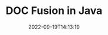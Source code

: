 ---
############################# Static ############################
layout: "auto-gen-merge"
date: 2022-09-19T14:13:19
draft: false
otherformats: docm docx dot dotm dotx epub html mht mhtml odp ods odt one otp ott pdf

############################# Head ############################
head_title: "Führen Sie DOC-Dateien über die Java- und J2SE-Dokumenten-Merger-API zusammen"
head_description: "Führen Sie mehrere DOC-Dateien in Java zusammen, indem Sie die Dokumentenzusammenführungs-API mit allen Daten, Stilen und Formatierungen als Quelldokumente verwenden."

############################# Header ############################
title: "DOC Fusion in Java"
description: "Führen Sie DOC mit ein paar Zeilen Java-Code zusammen."
bg_image: "https://cms.admin.containerize.com/templates/aspose/App_Themes/V3/images/bg/header1.png"
bg_overlay: false
button:
    enable: true
    icon: "fas fa-arrow-down"
    label: "Download kostenlose Testversion"
    link: "https://downloads.groupdocs.com/merger/java"

############################# SubMenu ############################
submenu:
    enable: true

    left:
        img_alt: "GroupDocs.Merger for Java"
        image: "https://cms.admin.containerize.com/templates/groupdocs/images/product-logos/90x90-noborder/groupdocs-merger-java.png"
        product: "GroupDocs.Merger"
        platform: "Java"

    middle:
        button:

            # button loop
            - link: "https://apireference.groupdocs.com/merger/java"
              text: "API-Referenz"

            # button loop
            - link: "https://github.com/groupdocs-merger"
              text: "Codebeispiele"

            # button loop
            - link: "https://products.groupdocs.app/merger/family"
              text: "Live-Demos"

            # button loop
            - link: "https://purchase.groupdocs.com/pricing/merger/java"
              text: "Preisgestaltung"

    right:
        link_download: "https://downloads.groupdocs.com/merger"
        link_learn: "https://docs.groupdocs.com/merger/java"
        link_buy: "https://purchase.groupdocs.com"

############################# About ############################
about:
    enable: true
    title: "Über die GroupDocs.Merger for Java-API"
    content: |
        [GroupDocs.Merger for Java](/de/merger/java/) bietet eine bequeme Lösung zum Zusammenführen mehrerer PDF-, Microsoft Office- (Word, Excel, PowerPoint, OneNote), OpenDocument-, HTML-, Bilder- und viele andere Dokumente in einer einzigen Datei innerhalb von Java-Anwendungen. GroupDocs.Merger erspart Ihnen viel Aufwand, da Sie DOC-Dokumente zusammenführen dürfen - es ist nicht erforderlich, Software von Drittanbietern, Desktop-Anwendungen oder Plugins zu installieren. Jetzt ist es unnötig, Ihre Zeit zu verschwenden und Dateien manuell zusammenzuführen! Die Mission von GroupDocs ist es, die beste Qualität bereitzustellen und die Workflows zur Dokumentenverarbeitung zu vereinfachen.
        
        GroupDocs.Merger API ist die richtige Wahl für Unternehmenslösungen, die Funktionen zum Zusammenführen von Dateien benötigen. Diese APIs werden auf allen wichtigen Betriebssystemen und Plattformen einschließlich J2SE 7.0 (1.7), J2SE 8.0 (1.8), Java 10 gut unterstützt.

############################# Steps ############################
steps:
    enable: true
    title_left: "Mehrere DOC-Dateien in Java zusammenführen"
    content_left: |
        [GroupDocs.Merger for Java](/de/merger/java/) macht es Java-Entwicklern leicht, mehrere DOC-Dateien zusammenzuführen, indem sie einige einfache Schritte ausführen.
        
        * Erstellen Sie eine Instanz von **Merger** und übergeben Sie den Pfad des Quelldokuments als Konstruktorparameter.
        * Rufen Sie **Join** der **Merger**-Klasse auf und übergeben Sie den zweiten Quelldokumentpfad.
        * Rufen Sie **Save** der Klasse **Merger** auf, um das zusammengeführte Dokument zu speichern.

    title_right: "System Anforderungen"
    content_right: |
        GroupDocs.Merger for Java-APIs werden auf allen wichtigen Plattformen und Betriebssystemen unterstützt. Bevor Sie den folgenden Code ausführen, stellen Sie bitte sicher, dass die folgenden Voraussetzungen auf Ihrem System installiert sind.

        * Betriebssysteme: Microsoft Windows, Linux, MacOS
        * Entwicklungsumgebungen: NetBeans, IntelliJ IDEA, Eclipse
        * Rahmen: J2SE 7.0 (1.7), J2SE 8.0 (1.8), Java 10
        * Laden Sie die neueste Version von GroupDocs.Merger for Java von [Maven](https://repository.groupdocs.com/webapp/#/artifacts/browse/tree/General/repo/com/groupdocs/groupdocs-merger) herunter
         
    code: |
     {{% merger/additional-styles %}}
     {{< merger/code-merger title="So führen Sie DOC-Dateien mit Java-Beispielcode zusammen">}}

        ```java    
        // Führen Sie DOC-Dateien mit GroupDocs.Merger for Java API zusammen
        // Merger mit Eingabedokument DOC instanziieren
        Merger merger = new Merger("input_1.doc");

        // Rufen Sie die Join-Methode der Merger-Klasseninstanz auf und übergeben Sie den zweiten Quelldokumentpfad
        merger.join("input_2.doc");
    
        // Rufen Sie die save-Methode der Merger-Klasseninstanz auf, um das zusammengeführte Dokument zu speichern
        merger.save("merged-file.doc"); 
        ```
     {{< /merger/code-merger >}}

############################# Demos ############################
demos:
    enable: true
    title: "Live-Demos - Online-App zum Zusammenführen von Dokumenten"
    content: |
       Führen Sie jetzt mehr als eine DOC-Datei zusammen, indem Sie die Website [GroupDocs.Merger Live Demos](https://products.groupdocs.app/merger/doc) besuchen.
       Die Live-Demo hat die folgenden Vorteile.
        
############################# About Formats ############################
about_formats:
    enable: true

############################# More Formats ############################
more_formats:
    enable: true
    title: "Zusammenführen anderer Dokumentformate"
    content: |
        Java dokumentiert Fusions-API für Dateiformate und Bilder. Führen Sie einige der gängigen Dokumentformate wie unten angegeben zusammen.

############################# Back to top ###############################
back_to_top:
    enable: true
---